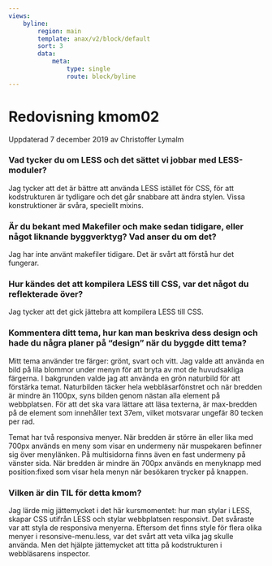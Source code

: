 ```yaml
---
views:
    byline:
        region: main
        template: anax/v2/block/default
        sort: 3
        data:
            meta: 
                type: single
                route: block/byline
---
```

Redovisning kmom02
=========================

<p class="author">Uppdaterad<time datetime="2019-12-07"> 7 december 2019
</time> av Christoffer Lymalm</p>

### Vad tycker du om LESS och det sättet vi jobbar med LESS-moduler?

Jag tycker att det är bättre att använda LESS istället för CSS, för att kodstrukturen är tydligare och det går snabbare att ändra stylen. Vissa konstruktioner är svåra, speciellt mixins. 

### Är du bekant med Makefiler och make sedan tidigare, eller något liknande byggverktyg? Vad anser du om det?

Jag har inte använt makefiler tidigare. Det är svårt att förstå hur det fungerar. 

### Hur kändes det att kompilera LESS till CSS, var det något du reflekterade över?

Jag tycker att det gick jättebra att kompilera LESS till CSS.

### Kommentera ditt tema, hur kan man beskriva dess design och hade du några planer på “design” när du byggde ditt tema?

Mitt tema använder tre färger: grönt, svart och vitt. Jag valde att använda en bild på lila blommor under menyn för att bryta av mot de huvudsakliga färgerna. I bakgrunden valde jag att använda en grön naturbild för att förstärka temat. Naturbilden täcker hela webbläsarfönstret och när bredden är mindre än 1100px, syns bilden genom nästan alla element på webbplatsen. För att det ska vara lättare att läsa texterna, är max-bredden på de element som innehåller text 37em, vilket motsvarar ungefär 80 tecken per rad.

Temat har två responsiva menyer. När bredden är större än eller lika med 700px används en meny som visar en undermeny när muspekaren befinner sig över menylänken. På multisidorna finns även en fast undermeny på vänster sida. När bredden är mindre än 700px används en menyknapp med position:fixed som visar hela menyn när besökaren trycker på knappen.

### Vilken är din TIL för detta kmom?

Jag lärde mig jättemycket i det här kursmomentet: hur man stylar i LESS, skapar CSS utifrån LESS och stylar webbplatsen responsivt. Det svåraste var att styla de responsiva menyerna. Eftersom det finns style för flera olika menyer i resonsive-menu.less, var det svårt att veta vilka jag skulle använda. Men det hjälpte jättemycket att titta på kodstrukturen i webbläsarens inspector.
